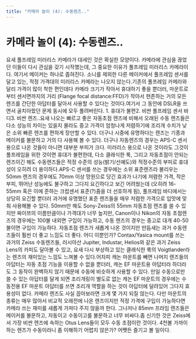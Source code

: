 ```yaml
---
title: "카메라 놀이 (4): 수동렌즈.."
---
```

# 카메라 놀이 (4): 수동렌즈..

요새 풀프레임 미러리스 카메라가 대세인 것은 확실한 모양이다. 카메라에 관심을 끊었던 이들이 다시 관심을 갖기 시작했는데, 그 중요한 이유가 풀프레임 미러리스 카메라이다. 여기서 메이커는 하나로 좁혀진다. 소니를 제외한 다른 메이커에서 풀프레임 센서를 달고 있는, 적정 가격대의 미러리스 카메라는 나오지 않는다.기존의 풀프레임 카메라와 달리 가격이 많이 착한 편인데다 카메라 크기가 작아서 휴대하기 좋을 뿐더러, 마운트로부터 센서면까지의 거리 (Flange focal distance:FFD)가 작아서 현존하는 거의 모든 렌즈를 간단한 아답터를 달아서 사용할 수 있다는 것이다.여기서 그 동안에 DSLR을 쓰면서 골치아팠던 문제 동시에 모두 풀려버린다. 1. 휴대가 불편2. 비싼 풀프레임 센서 바디3. 비싼 렌즈..요새 나오는 빠르고 좋은 자동초점 렌즈에 비해서 오래된 수동 렌즈들은 다소 성능의 차이는 있을지 몰라도 중고 가격이 엄청나게 저렴하기에 조리개 수치가 낮은 소위 빠른 렌즈를 편하게 장만할 수 있다. 더구나 시중에 유명하다는 렌즈는 기종과 메이커를 불문하고 거의 다 사용해 볼 수 있다. 더구나 자동렌즈의 경우는 APS-C 센서용으로 나온 것들이 아니면 대부분 부피가 크다. 미러리스 용으로 나온 것이라도 그것이 풀프레임을 위한 것이면 휴대가 불편한데, 다소 클래식한 룩, 그리고 자동초점이 안되는 렌즈이긴 해도 수동렌즈들은 적정 수준의 성능(밝기/선예도)와 적정수준의 부피로 휴대성이 오히려 더 용이하다.APS-C 센서를 쓰는 경우에는 소위 표준렌즈라 불리우는 50mm 렌즈의 경우에도 70mm 이상 망원으로 당긴 효과가 나기에 저렴한 가격, 작은 부피, 뛰어난 성능에도 불구하고 그다지 요긴하다고 보긴 어려웠는데 (오히려 16-55mm 혹은 이에 준하는 크랍센서 표준(?)줌을 더 선호하게 됨), 풀프레임 바디에서는 상당히 요긴할 뿐더러 과거에 유명했던 표준 렌즈들을 매우 저렴한 가격으로 입맛에 맞춰 사용해볼 수 있다. 50mm만 해도 Sony-Zeiss의 55mm 자동초점 렌즈를 쓸 수 있지만 짜이쯔의 이름만큼이나 가격대가 너무 높지만, Canon이나 Nikon의 자동 초점렌즈의 경우에는 100불 내외면 구입이 가능하고, 수동 렌즈의 경우는 중고로 대개 40-50불이면 구입이 가능하다. 자동초점 렌즈가 새롭게 나온 것이지만 만듬새는 과거 수동렌즈들이 훨씬 더 좋고 느낌도 더 좋다. 어디 이뿐인가? Contax/Yasica mount를 쓰는 과거의 Zeiss 수동렌즈들, 러시아산 Jupiter, Industar, Helios와 같은 과거 Zeiss Lens의 카피도 달아볼 수 있고, 요새 다시 부상하고 있는 클래식한 룩의 Voigtlander라는 렌즈의 재미있는 느낌도 느껴볼 수 있다.어차피 캐논 마운트를 빼면 나머지 렌즈들의 아답터는 자동 초점 기능을 이용할 수 없을 뿐더러, 캐논 EF 마운트용 아답터라 하더라도 그 동작이 완벽하지 않기 때문에 수동에 비슷하게 사용할 수 있다. 만일 수동으로만 쓸 수 있는 아답터를 달게 되면 조리개링이 별도로 없는 캐논 EF 마운트의 경우에는 수동전용 EF 마운트 아답터를 쓰면 조리개 역할을 하는 것이 아답터에 달려있어 그다지 효용성이 없다. 카메라 렌즈도 사실 꼽아보라면 크게 몇 가지 되질 않는다. 다만 마운트의 종류는 매우 많아서 비교적 오래전에 나온 렌즈이지만 적정 가격에 구입이 가능하다면 카메라 쓰는 재미를 새롭게 가져다 주지 않을까 한다. 그나저나 85mm 프라임 렌즈들은 메이커를 불문하고, 자동이고 수동이고를 불문하고 너무 비싸다.좀 신기한 것은 Zeiss에서 가장 비싼 렌즈에 속하는 Otus Lens들이 모두 수동 초점이란 것이다. 4천불 가까이 하는 렌즈가 수동이라니 좀 이해하기 어렵지 않은가? 어쨋든 즐기고 볼 일이다.

